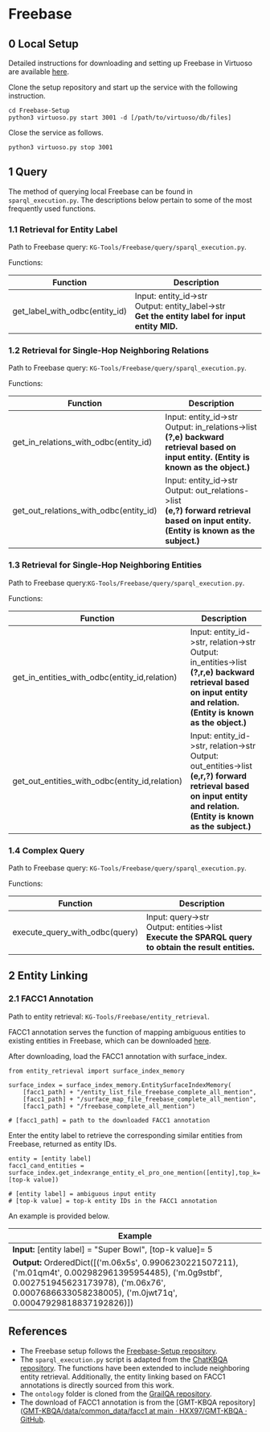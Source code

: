 # Freebase

## 0 Local Setup

Detailed instructions for downloading and setting up Freebase in Virtuoso are available [here](https://github.com/dki-lab/Freebase-Setup). 

Clone the setup repository and start up the service with the following instruction.

```
cd Freebase-Setup
python3 virtuoso.py start 3001 -d [/path/to/virtuoso/db/files]
```

Close the service as follows.

```
python3 virtuoso.py stop 3001
```

## 1 Query

The method of querying local Freebase can be found in `sparql_execution.py`. The descriptions below pertain to some of the most frequently used functions.

### 1.1 Retrieval for Entity Label

Path to Freebase query: `KG-Tools/Freebase/query/sparql_execution.py`.

Functions:

| Function                       | Description                                                  |
| ------------------------------ | ------------------------------------------------------------ |
| get_label_with_odbc(entity_id) | Input: entity_id->str<br>Output: entity_label->str<br>**Get the entity label for input entity MID.** |

### 1.2 Retrieval for Single-Hop Neighboring Relations

Path to Freebase query: `KG-Tools/Freebase/query/sparql_execution.py`.

Functions:

| Function                               | Description                                                  |
| -------------------------------------- | ------------------------------------------------------------ |
| get_in_relations_with_odbc(entity_id)  | Input: entity_id->str<br>Output: in_relations->list<br>**(?,e) backward retrieval based on input entity. (Entity is known as the object.)** |
| get_out_relations_with_odbc(entity_id) | Input: entity_id->str<br/>Output: out_relations->list<br/>**(e,?) forward retrieval based on input entity. (Entity is known as the subject.)** |

### 1.3 Retrieval for Single-Hop Neighboring Entities

Path to Freebase query:`KG-Tools/Freebase/query/sparql_execution.py`.

Functions:

| Function                                       | Description                                                  |
| ---------------------------------------------- | ------------------------------------------------------------ |
| get_in_entities_with_odbc(entity_id,relation)  | Input: entity_id->str, relation->str<br>Output: in_entities->list<br>**(?,r,e) backward retrieval based on input entity and relation. (Entity is known as the object.)** |
| get_out_entities_with_odbc(entity_id,relation) | Input: entity_id->str, relation->str<br/>Output: out_entities->list<br/>**(e,r,?) forward retrieval based on input entity and relation. (Entity is known as the subject.)** |

### 1.4 Complex Query

Path to Freebase query: `KG-Tools/Freebase/query/sparql_execution.py`.

Functions:

| Function                       | Description                                                  |
| ------------------------------ | ------------------------------------------------------------ |
| execute_query_with_odbc(query) | Input: query->str<br>Output: entities->list<br>**Execute the SPARQL query to obtain the result entities.** |

## 2 Entity Linking

### 2.1 FACC1 Annotation

Path to entity retrieval: `KG-Tools/Freebase/entity_retrieval`.

FACC1 annotation serves the function of mapping ambiguous entities to existing entities in Freebase, which can be downloaded [here](https://github.com/HXX97/GMT-KBQA/tree/main/data/common_data/facc1). 

After downloading, load the FACC1 annotation with surface_index.

```
from entity_retrieval import surface_index_memory

surface_index = surface_index_memory.EntitySurfaceIndexMemory(
    [facc1_path] + "/entity_list_file_freebase_complete_all_mention",
    [facc1_path] + "/surface_map_file_freebase_complete_all_mention",
    [facc1_path] + "/freebase_complete_all_mention")
    
# [facc1_path] = path to the downloaded FACC1 annotation
```

Enter the entity label to retrieve the corresponding similar entities from Freebase, returned as entity IDs.

```
entity = [entity label]
facc1_cand_entities = surface_index.get_indexrange_entity_el_pro_one_mention([entity],top_k=[top-k value])

# [entity label] = ambiguous input entity
# [top-k value] = top-k entity IDs in the FACC1 annotation
```

An example is provided below.

| Example                                                      |
| ------------------------------------------------------------ |
| **Input:** [entity label] = "Super Bowl", [top-k value]= 5   |
| **Output:** OrderedDict([('m.06x5s', 0.9906230221507211), ('m.01qm4t', 0.002982961395954485), ('m.0g9stbf', 0.002751945623173978), ('m.06x76', 0.0007686633058238005), ('m.0jwt71q', 0.00047929818837192826)]) |

## References

- The Freebase setup follows the [Freebase-Setup repository](https://github.com/dki-lab/Freebase-Setup).
- The `sparql_execution.py` script is adapted from the [ChatKBQA repository](https://github.com/LHRLAB/ChatKBQA/blob/main/executor/sparql_executor.py). The functions have been extended to include neighboring entity retrieval. Additionally, the entity linking based on FACC1 annotations is directly sourced from this work.
- The `ontology` folder is cloned from the [GrailQA repository](https://github.com/dki-lab/GrailQA/tree/main/ontology).
- The download of FACC1 annotation is from the [GMT-KBQA repository]([GMT-KBQA/data/common_data/facc1 at main · HXX97/GMT-KBQA · GitHub](https://github.com/HXX97/GMT-KBQA/tree/main/data/common_data/facc1).
